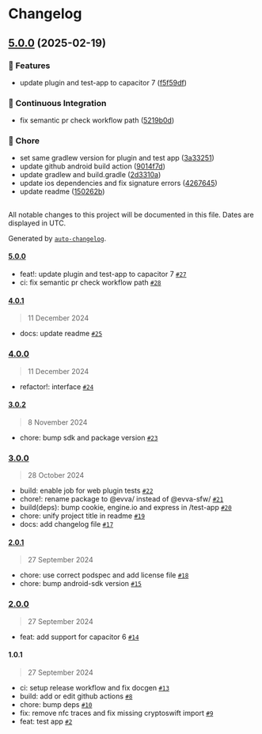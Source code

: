 # Changelog

## [5.0.0](https://github.com/evva-sfw/abrevva-capacitor/compare/4.0.1...5.0.0) (2025-02-19)

### 🎉 Features

* update plugin and test-app to capacitor 7 ([f5f59df](https://github.com/evva-sfw/abrevva-capacitor/commit/f5f59dfe972cef9078b953c4b6d5fe818b7584c8))

### 🚀 Continuous Integration

* fix semantic pr check workflow path ([5219b0d](https://github.com/evva-sfw/abrevva-capacitor/commit/5219b0de63f7cbf71096156efcba034cdb05cc02))

### 🧹 Chore

* set same gradlew version for plugin and test app ([3a33251](https://github.com/evva-sfw/abrevva-capacitor/commit/3a33251dc66384ca6a04698aa418a71bfec47952))
* update github android build action ([9014f7d](https://github.com/evva-sfw/abrevva-capacitor/commit/9014f7dab0cc8644be3b649a8f54f6267e4de58e))
* update gradlew and build.gradle ([2d3310a](https://github.com/evva-sfw/abrevva-capacitor/commit/2d3310aac975efea5ff1e80b353c173ccb3e5069))
* update ios dependencies and fix signature errors ([4267645](https://github.com/evva-sfw/abrevva-capacitor/commit/426764563737f32d59b7e941004d9d45546c8922))
* update readme ([150262b](https://github.com/evva-sfw/abrevva-capacitor/commit/150262bcfb1e6f5c5747f6033f86b3522ff8e6d0))

##

All notable changes to this project will be documented in this file. Dates are displayed in UTC.

Generated by [`auto-changelog`](https://github.com/CookPete/auto-changelog).

#### [5.0.0](https://github.com/evva-sfw/abrevva-capacitor/compare/4.0.1...5.0.0)

- feat!: update plugin and test-app to capacitor 7 [`#27`](https://github.com/evva-sfw/abrevva-capacitor/pull/27)
- ci: fix semantic pr check workflow path [`#28`](https://github.com/evva-sfw/abrevva-capacitor/pull/28)

#### [4.0.1](https://github.com/evva-sfw/abrevva-capacitor/compare/4.0.0...4.0.1)

> 11 December 2024

- docs: update readme [`#25`](https://github.com/evva-sfw/abrevva-capacitor/pull/25)

### [4.0.0](https://github.com/evva-sfw/abrevva-capacitor/compare/3.0.2...4.0.0)

> 11 December 2024

- refactor!: interface [`#24`](https://github.com/evva-sfw/abrevva-capacitor/pull/24)

#### [3.0.2](https://github.com/evva-sfw/abrevva-capacitor/compare/3.0.0...3.0.2)

> 8 November 2024

- chore: bump sdk and package version [`#23`](https://github.com/evva-sfw/abrevva-capacitor/pull/23)

### [3.0.0](https://github.com/evva-sfw/abrevva-capacitor/compare/2.0.1...3.0.0)

> 28 October 2024

- build: enable job for web plugin tests [`#22`](https://github.com/evva-sfw/abrevva-capacitor/pull/22)
- chore!: rename package to @evva/ instead of @evva-sfw/ [`#21`](https://github.com/evva-sfw/abrevva-capacitor/pull/21)
- build(deps): bump cookie, engine.io and express in /test-app [`#20`](https://github.com/evva-sfw/abrevva-capacitor/pull/20)
- chore: unify project title in readme [`#19`](https://github.com/evva-sfw/abrevva-capacitor/pull/19)
- docs: add changelog file [`#17`](https://github.com/evva-sfw/abrevva-capacitor/pull/17)

#### [2.0.1](https://github.com/evva-sfw/abrevva-capacitor/compare/2.0.0...2.0.1)

> 27 September 2024

- chore: use correct podspec and add license file [`#18`](https://github.com/evva-sfw/abrevva-capacitor/pull/18)
- chore: bump android-sdk version [`#15`](https://github.com/evva-sfw/abrevva-capacitor/pull/15)

### [2.0.0](https://github.com/evva-sfw/abrevva-capacitor/compare/1.0.1...2.0.0)

> 27 September 2024

- feat: add support for capacitor 6 [`#14`](https://github.com/evva-sfw/abrevva-capacitor/pull/14)

#### 1.0.1

> 27 September 2024

- ci: setup release workflow and fix docgen [`#13`](https://github.com/evva-sfw/abrevva-capacitor/pull/13)
- build: add or edit github actions [`#8`](https://github.com/evva-sfw/abrevva-capacitor/pull/8)
- chore: bump deps [`#10`](https://github.com/evva-sfw/abrevva-capacitor/pull/10)
- fix: remove nfc traces and fix missing cryptoswift import [`#9`](https://github.com/evva-sfw/abrevva-capacitor/pull/9)
- feat: test app [`#2`](https://github.com/evva-sfw/abrevva-capacitor/pull/2)

